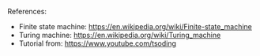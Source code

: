 References:
- Finite state machine: https://en.wikipedia.org/wiki/Finite-state_machine
- Turing machine: https://en.wikipedia.org/wiki/Turing_machine
- Tutorial from: https://www.youtube.com/tsoding
